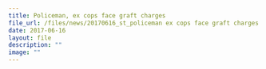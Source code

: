 ```yaml
---
title: Policeman, ex cops face graft charges
file_url: /files/news/20170616_st_policeman ex cops face graft charges.pdf
date: 2017-06-16
layout: file
description: ""
image: ""
---
```


